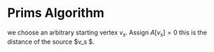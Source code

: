 # Prims Algorithm

we choose an arbitrary starting vertex $v_s$. Assign $A[v_s] = 0$ this is the distance of the source $v_s
$.